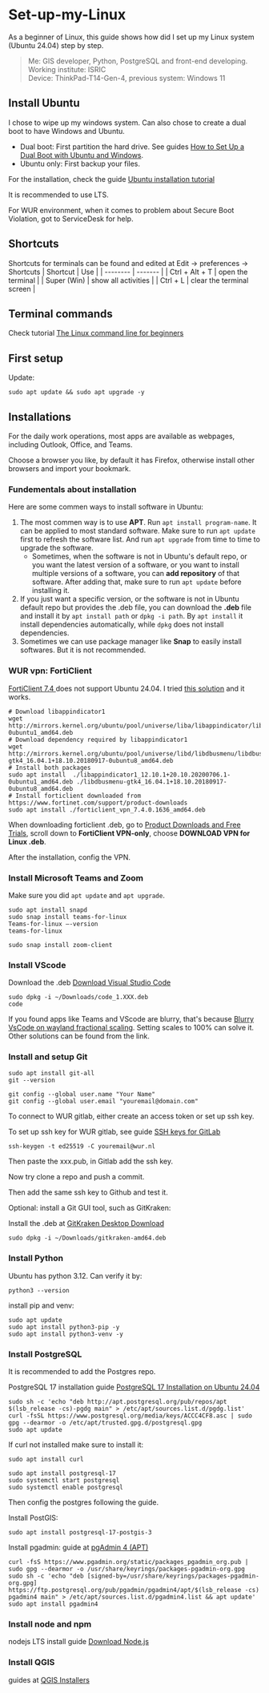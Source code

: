 # Set-up-my-Linux
As a beginner of Linux, this guide shows how did I set up my Linux system (Ubuntu 24.04) step by step.

> Me: GIS developer, Python, PostgreSQL and front-end developing.<br>
> Working institute: ISRIC<br>
> Device: ThinkPad-T14-Gen-4, previous system: Windows 11<br>

## Install Ubuntu
I chose to wipe up my windows system. Can also chose to create a dual boot to have Windows and Ubuntu.
- Dual boot: First partition the hard drive. See guides [How to Set Up a Dual Boot with Ubuntu and Windows](https://gcore.com/learning/dual-boot-ubuntu-windows-setup).
- Ubuntu only: First backup your files.

For the installation, check the guide [Ubuntu installation tutorial](https://ubuntu.com/tutorials/install-ubuntu-desktop#1-overview)

It is recommended to use LTS.

For WUR environment, when it comes to problem about Secure Boot Violation, got to ServiceDesk for help.

## Shortcuts
Shortcuts for terminals can be found and edited at Edit -> preferences -> Shortcuts
| Shortcut    | Use |
| -------- | ------- |
| Ctrl + Alt + T  | open the terminal   |
| Super (Win) | show all activities    |
| Ctrl + L    |  clear the terminal screen   |


## Terminal commands
Check tutorial [The Linux command line for beginners](https://ubuntu.com/tutorials/command-line-for-beginners#1-overview)

## First setup
Update:
```shell
sudo apt update && sudo apt upgrade -y
```

## Installations

For the daily work operations, most apps are available as webpages, including Outlook, Office, and Teams.

Choose a browser you like, by default it has Firefox, otherwise install other browsers and import your bookmark.

### Fundementals about installation
Here are some commen ways to install software in Ubuntu:
1. The most commen way is to use **APT**. Run `apt install program-name`. It can be applied to most standard software. Make sure to run `apt update` first to refresh the software list. And run `apt upgrade` from time to time to upgrade the software. 
    - Sometimes, when the software is not in Ubuntu's default repo, or you want the latest version of a software, or you want to install multiple versions of a software, you can **add repository** of that software. After adding that, make sure to run `apt update` before installing it.
2. If you just want a specific version, or the software is not in Ubuntu default repo but provides the .deb file, you can download the **.deb** file and install it by `apt install path` or `dpkg -i path`. By `apt install` it install dependencies automatically, while `dpkg` does not install dependencies.
3. Sometimes we can use package manager like **Snap** to easily install softwares. But it is not recommended.

### WUR vpn: FortiClient
[FortiClient 7.4 ](https://www.fortinet.com/support/product-downloads/linux) does not support Ubuntu 24.04. I tried [this solution](https://www.reddit.com/r/fortinet/comments/1dzp2rn/forticlient_vpn_support_for_ubuntu_2404_lts/) and it works.
```shell
# Download libappindicator1
wget http://mirrors.kernel.org/ubuntu/pool/universe/liba/libappindicator/libappindicator1_12.10.1+20.10.20200706.1-0ubuntu1_amd64.deb 
# Download dependency required by libappindicator1
wget http://mirrors.kernel.org/ubuntu/pool/universe/libd/libdbusmenu/libdbusmenu-gtk4_16.04.1+18.10.20180917-0ubuntu8_amd64.deb
# Install both packages
sudo apt install  ./libappindicator1_12.10.1+20.10.20200706.1-0ubuntu1_amd64.deb ./libdbusmenu-gtk4_16.04.1+18.10.20180917-0ubuntu8_amd64.deb 
# Install forticlient downloaded from https://www.fortinet.com/support/product-downloads
sudo apt install ./forticlient_vpn_7.4.0.1636_amd64.deb
```
When downloading forticlient .deb, go to [Product Downloads and Free Trials](https://www.fortinet.com/support/product-downloads), scroll down to **FortiClient VPN-only**, choose **DOWNLOAD VPN for Linux .deb**.

After the installation, config the VPN.

### Install Microsoft Teams and Zoom
Make sure you did `apt update` and `apt upgrade`.

```shell
sudo apt install snapd
sudo snap install teams-for-linux
Teams-for-linux –-version
teams-for-linux
```

```shell
sudo snap install zoom-client
```


### Install VScode

Download the .deb [Download Visual Studio Code](https://code.visualstudio.com/Download)
```shell
sudo dpkg -i ~/Downloads/code_1.XXX.deb
code
```
If you found apps like Teams and VScode are blurry, that's because [Blurry VsCode on wayland fractional scaling](https://www.reddit.com/r/Fedora/comments/wpkws3/blurry_vscode_on_wayland_fractional_scaling/ikhc12o/?utm_source=share&utm_medium=mweb3x&utm_name=mweb3xcss&utm_term=1&utm_content=share_button). Setting scales to 100% can solve it. Other solutions can be found from the link.


### Install and setup Git

```shell
sudo apt install git-all
git --version
```
```shell
git config --global user.name "Your Name"
git config --global user.email "youremail@domain.com"
```
To connect to WUR gitlab, either create an access token or set up ssh key.

To set up ssh key for WUR gitlab, see guide [SSH keys for GitLab](https://www.google.com/url?sa=t&source=web&rct=j&opi=89978449&url=https://www.wur.nl/en/show/ssh-keys-for-wur-gitlab.htm&ved=2ahUKEwis6dHvzb6OAxXp0wIHHaAMBh0QFnoECBsQAQ&usg=AOvVaw1NmhXZjnZ5JJbnMxwzdTMS)

```shell
ssh-keygen -t ed25519 -C youremail@wur.nl
```
Then paste the xxx.pub, in Gitlab add the ssh key.

Now try clone a repo and push a commit.

Then add the same ssh key to Github and test it.

Optional: install a Git GUI tool, such as GitKraken:

Install the .deb at [GitKraken Desktop Download](https://www.gitkraken.com/download/linux-deb)

```shell
sudo dpkg -i ~/Downloads/gitkraken-amd64.deb
```

### Install Python
Ubuntu has python 3.12. Can verify it by:
```shell
python3 --version
```
install pip and venv:
```shell
sudo apt update
sudo apt install python3-pip -y
sudo apt install python3-venv -y
```
### Install PostgreSQL
It is recommended to add the Postgres repo.

PostgreSQL 17 installation guide [PostgreSQL 17 Installation on Ubuntu 24.04](https://dev.to/johndotowl/postgresql-17-installation-on-ubuntu-2404-5bfi)
```shell
sudo sh -c 'echo "deb http://apt.postgresql.org/pub/repos/apt $(lsb_release -cs)-pgdg main" > /etc/apt/sources.list.d/pgdg.list'
curl -fsSL https://www.postgresql.org/media/keys/ACCC4CF8.asc | sudo gpg --dearmor -o /etc/apt/trusted.gpg.d/postgresql.gpg
sudo apt update
```
If curl not installed make sure to install it:
```shell
sudo apt install curl
```
```shell
sudo apt install postgresql-17
sudo systemctl start postgresql
sudo systemctl enable postgresql
```
Then config the postgres following the guide.

Install PostGIS:
```shell
sudo apt install postgresql-17-postgis-3
```

Install pgadmin:
guide at [pgAdmin 4 (APT)](https://www.pgadmin.org/download/pgadmin-4-apt/)
```shell
curl -fsS https://www.pgadmin.org/static/packages_pgadmin_org.pub | sudo gpg --dearmor -o /usr/share/keyrings/packages-pgadmin-org.gpg
sudo sh -c 'echo "deb [signed-by=/usr/share/keyrings/packages-pgadmin-org.gpg] https://ftp.postgresql.org/pub/pgadmin/pgadmin4/apt/$(lsb_release -cs) pgadmin4 main" > /etc/apt/sources.list.d/pgadmin4.list && apt update'
sudo apt install pgadmin4
```

### Install node and npm
nodejs LTS install guide [Download Node.js](https://nodejs.org/en/download)

### Install QGIS
guides at [QGIS Installers ](https://qgis.org/resources/installation-guide/#debian--ubuntu)






